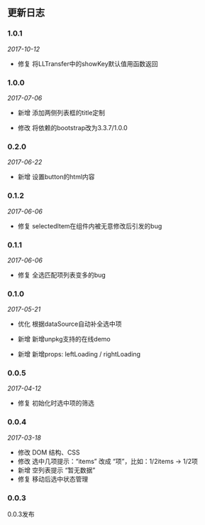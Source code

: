 ## 更新日志

### 1.0.1

*2017-10-12*

- 修复 将LLTransfer中的showKey默认值用函数返回

### 1.0.0

*2017-07-06*

- 新增 添加两侧列表框的title定制

- 修改 将依赖的bootstrap改为3.3.7/1.0.0

### 0.2.0

*2017-06-22*

- 新增 设置button的html内容

### 0.1.2

*2017-06-06*

- 修复 selectedItem在组件内被无意修改后引发的bug

### 0.1.1

*2017-06-06*

- 修复 全选匹配项列表变多的bug

### 0.1.0

*2017-05-21*

- 优化 根据dataSource自动补全选中项

- 新增 新增unpkg支持的在线demo

- 新增 新增props: leftLoading / rightLoading

### 0.0.5

*2017-04-12*

- 修复 初始化时选中项的筛选

### 0.0.4

*2017-03-18*

- 修改 DOM 结构、CSS
- 修改 选中几项提示：“items” 改成 “项”，比如：1/2items -> 1/2项
- 新增 空列表提示 “暂无数据”
- 修复 移动后选中状态管理

### 0.0.3

0.0.3发布